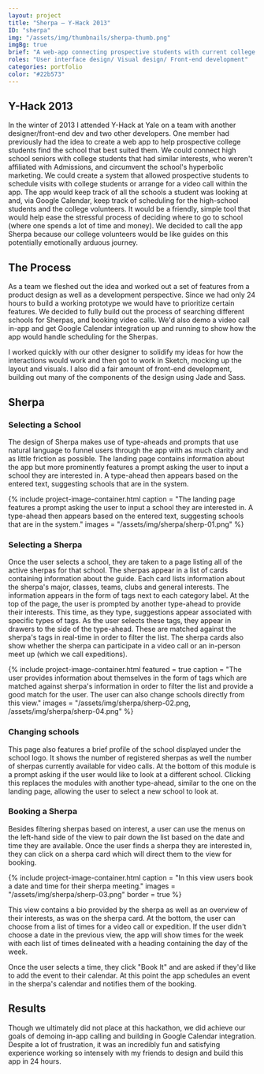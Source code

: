 ```yaml
---
layout: project
title: "Sherpa — Y-Hack 2013"
ID: "sherpa"
img: "/assets/img/thumbnails/sherpa-thumb.png"
imgBg: true
brief: "A web-app connecting prospective students with current college students, to provide a genuine account of the student experience."
roles: "User interface design/ Visual design/ Front-end development"
categories: portfolio
color: "#22b573"
---
```


## Y-Hack 2013

In the winter of 2013 I attended Y-Hack at Yale on a team with another designer/front-end dev and two other developers. One member had previously had the idea to create a web app to help prospective college students find the school that best suited them. We could connect high school seniors with college students that had similar interests, who weren't affiliated with Admissions, and circumvent the school's hyperbolic marketing. We could create a system that allowed prospective students to schedule visits with college students or arrange for a video call within the app. The app would keep track of all the schools a student was looking at and, via Google Calendar, keep track of scheduling for the high-school students and the college volunteers. It would be a friendly, simple tool that would help ease the stressful process of deciding where to go to school (where one spends a lot of time and money). We decided to call the app Sherpa because our college volunteers would be like guides on this potentially emotionally arduous journey.

## The Process

As a team we fleshed out the idea and worked out a set of features from a product design as well as a development perspective. Since we had only 24 hours to build a working prototype we would have to prioritize certain features. We decided to fully build out the process of searching different schools for Sherpas, and booking video calls. We'd also demo a video call in-app and get Google Calendar integration up and running to show how the app would handle scheduling for the Sherpas.

I worked quickly with our other designer to solidify my ideas for how the interactions would work and then got to work in Sketch, mocking up the layout and visuals. I also did a fair amount of front-end development, building out many of the components of the design using Jade and Sass.

## Sherpa

### Selecting a School

The design of Sherpa makes use of type-aheads and prompts that use natural language to funnel users through the app with as much clarity and as little friction as possible. The landing page contains information about the app but more prominently features a prompt asking the user to input a school they are interested in. A type-ahead then appears based on the entered text, suggesting schools that are in the system.

{% 
  include project-image-container.html
  caption = "The landing page features a prompt asking the user to input a school they are interested in. A type-ahead then appears based on the entered text, suggesting schools that are in the system."
  images = "/assets/img/sherpa/sherp-01.png"
%}

### Selecting a Sherpa

Once the user selects a school, they are taken to a page listing all of the active sherpas for that school. The sherpas appear in a list of cards containing information about the guide. Each card lists information about the sherpa's major, classes, teams, clubs and general interests. The information appears in the form of tags next to each category label. At the top of the page, the user is prompted by another type-ahead to provide their interests. This time, as they type, suggestions appear associated with specific types of tags. As the user selects these tags, they appear in drawers to the side of the type-ahead. These are matched against the sherpa's tags in real-time in order to filter the list. The sherpa cards also show whether the sherpa can participate in a video call or an in-person meet up (which we call expeditions).

{% 
  include project-image-container.html
  featured = true
  caption = "The user provides information about themselves in the form of tags which are matched against sherpa's information in order to filter the list and provide a good match for the user. The user can also change schools directly from this view."
  images = "/assets/img/sherpa/sherp-02.png, /assets/img/sherpa/sherp-04.png"
%}

### Changing schools

This page also features a brief profile of the school displayed under the school logo. It shows the number of registered sherpas as well the number of sherpas currently available for video calls. At the bottom of this module is a prompt asking if the user would like to look at a different school. Clicking this replaces the modules with another type-ahead, similar to the one on the landing page, allowing the user to select a new school to look at.

### Booking a Sherpa

Besides filtering sherpas based on interest, a user can use the menus on the left-hand side of the view to pair down the list based on the date and time they are available. Once the user finds a sherpa they are interested in, they can click on a sherpa card which will direct them to the view for booking.

{% 
  include project-image-container.html
  caption = "In this view users book a date and time for their sherpa meeting."
  images = "/assets/img/sherpa/sherp-03.png"
  border = true
%}

This view contains a bio provided by the sherpa as well as an overview of their interests, as was on the sherpa card. At the bottom, the user can choose from a list of times for a video call or expedition. If the user didn't choose a date in the previous view, the app will show times for the week with each list of times delineated with a heading containing the day of the week.

Once the user selects a time, they click "Book It" and are asked if they'd like to add the event to their calendar. At this point the app schedules an event in the sherpa's calendar and notifies them of the booking.

## Results

Though we ultimately did not place at this hackathon, we did achieve our goals of demoing in-app calling and building in Google Calendar integration. Despite a lot of frustration, it was an incredibly fun and satisfying experience working so intensely with my friends to design and build this app in 24 hours.